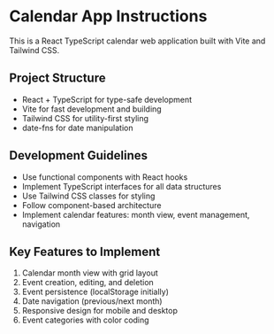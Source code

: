 <!-- Use this file to provide workspace-specific custom instructions to Copilot. For more details, visit https://code.visualstudio.com/docs/copilot/copilot-customization#_use-a-githubcopilotinstructionsmd-file -->

# Calendar App Instructions

This is a React TypeScript calendar web application built with Vite and Tailwind CSS.

## Project Structure
- React + TypeScript for type-safe development
- Vite for fast development and building
- Tailwind CSS for utility-first styling
- date-fns for date manipulation

## Development Guidelines
- Use functional components with React hooks
- Implement TypeScript interfaces for all data structures
- Use Tailwind CSS classes for styling
- Follow component-based architecture
- Implement calendar features: month view, event management, navigation

## Key Features to Implement
1. Calendar month view with grid layout
2. Event creation, editing, and deletion
3. Event persistence (localStorage initially)
4. Date navigation (previous/next month)
5. Responsive design for mobile and desktop
6. Event categories with color coding
